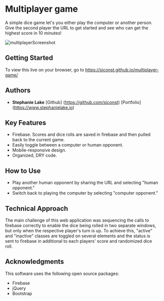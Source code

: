 # Multiplayer game
A simple dice game let's you either play the computer or another person. Give the second player the URL to get started and see who can get the highest score in 10 minutes! 

![multiplayerScreenshot](https://user-images.githubusercontent.com/42453320/64482611-f6b13e80-d1a9-11e9-83b0-afaa99cd5465.jpg)

## Getting Started

To view this live on your browser, go to https://sjconst.github.io/multiplayer-game/

## Authors

* **Stephanie Lake** [Github] (https://github.com/sjconst) [Portfolio] (https://www.stephanielake.io)

## Key Features

* Firebase. Scores and dice rolls are saved in firebase and then pulled back to the current game. 
* Easily toggle between a computer or human opponent.
* Mobile-responsive design.
* Organized, DRY code.

## How to Use

* Play another human opponent by sharing the URL and selecting "human opponent."
* Switch back to playing the computer by selecting "computer opponent."

## Technical Approach

The main challenge of this web application was sequencing the calls to firebase correctly to enable the dice being rolled in two separate windows, but only when the respective player's turn is up. To achieve this, "active" and "inactive" classes are toggled on several elements and the status is sent to firebase in additional to each players' score and randomized dice roll. 

## Acknowledgments

This software uses the following open source packages:

* Firebase
* jQuery
* Bootstrap